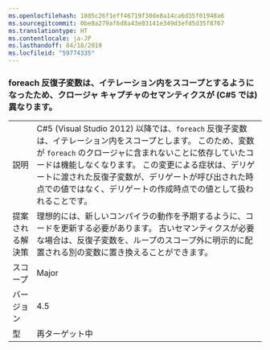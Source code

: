 ```yaml
---
ms.openlocfilehash: 1805c26f1eff46719f30de8a14ca6d35f01948a6
ms.sourcegitcommit: 0be8a279af6d8a43e03141e349d3efd5d35f8767
ms.translationtype: HT
ms.contentlocale: ja-JP
ms.lasthandoff: 04/18/2019
ms.locfileid: "59774335"
---
```

### <a name="foreach-iterator-variable-is-now-scoped-within-the-iteration-so-closure-capturing-semantics-are-different-in-c5"></a>foreach 反復子変数は、イテレーション内をスコープとするようになったため、クロージャ キャプチャのセマンティクスが (C#5 では) 異なります。

|   |   |
|---|---|
|説明|C#5 (Visual Studio 2012) 以降では、<code>foreach</code> 反復子変数は、イテレーション内をスコープとします。 このため、変数が <code>foreach</code> のクロージャに含まれないことに依存していたコードは機能しなくなります。 この変更による症状は、デリゲートに渡された反復子変数が、デリゲートが呼び出された時点での値ではなく、デリゲートの作成時点での値として扱われることです。|
|提案される解決策|理想的には、新しいコンパイラの動作を予期するように、コードを更新する必要があります。 古いセマンティクスが必要な場合は、反復子変数を、ループのスコープ外に明示的に配置される別の変数に置き換えることができます。|
|スコープ|Major|
|バージョン|4.5|
|型|再ターゲット中|
